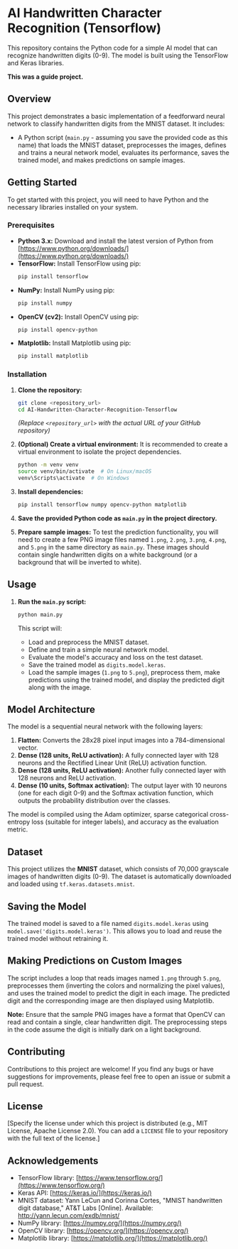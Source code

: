 # AI Handwritten Character Recognition (Tensorflow)

This repository contains the Python code for a simple AI model that can recognize handwritten digits (0-9). The model is built using the TensorFlow and Keras libraries.

**This was a guide project.**

## Overview

This project demonstrates a basic implementation of a feedforward neural network to classify handwritten digits from the MNIST dataset. It includes:

* A Python script (`main.py` - assuming you save the provided code as this name) that loads the MNIST dataset, preprocesses the images, defines and trains a neural network model, evaluates its performance, saves the trained model, and makes predictions on sample images.

## Getting Started

To get started with this project, you will need to have Python and the necessary libraries installed on your system.

### Prerequisites

* **Python 3.x:** Download and install the latest version of Python from [https://www.python.org/downloads/](https://www.python.org/downloads/)
* **TensorFlow:** Install TensorFlow using pip:
    ```bash
    pip install tensorflow
    ```
* **NumPy:** Install NumPy using pip:
    ```bash
    pip install numpy
    ```
* **OpenCV (cv2):** Install OpenCV using pip:
    ```bash
    pip install opencv-python
    ```
* **Matplotlib:** Install Matplotlib using pip:
    ```bash
    pip install matplotlib
    ```

### Installation

1.  **Clone the repository:**
    ```bash
    git clone <repository_url>
    cd AI-Handwritten-Character-Recognition-Tensorflow
    ```
    *(Replace `<repository_url>` with the actual URL of your GitHub repository)*

2.  **(Optional) Create a virtual environment:** It is recommended to create a virtual environment to isolate the project dependencies.
    ```bash
    python -m venv venv
    source venv/bin/activate  # On Linux/macOS
    venv\Scripts\activate  # On Windows
    ```

3.  **Install dependencies:**
    ```bash
    pip install tensorflow numpy opencv-python matplotlib
    ```

4.  **Save the provided Python code as `main.py` in the project directory.**

5.  **Prepare sample images:** To test the prediction functionality, you will need to create a few PNG image files named `1.png`, `2.png`, `3.png`, `4.png`, and `5.png` in the same directory as `main.py`. These images should contain single handwritten digits on a white background (or a background that will be inverted to white).

## Usage

1.  **Run the `main.py` script:**
    ```bash
    python main.py
    ```

    This script will:
    * Load and preprocess the MNIST dataset.
    * Define and train a simple neural network model.
    * Evaluate the model's accuracy and loss on the test dataset.
    * Save the trained model as `digits.model.keras`.
    * Load the sample images (`1.png` to `5.png`), preprocess them, make predictions using the trained model, and display the predicted digit along with the image.

## Model Architecture

The model is a sequential neural network with the following layers:

1.  **Flatten:** Converts the 28x28 pixel input images into a 784-dimensional vector.
2.  **Dense (128 units, ReLU activation):** A fully connected layer with 128 neurons and the Rectified Linear Unit (ReLU) activation function.
3.  **Dense (128 units, ReLU activation):** Another fully connected layer with 128 neurons and ReLU activation.
4.  **Dense (10 units, Softmax activation):** The output layer with 10 neurons (one for each digit 0-9) and the Softmax activation function, which outputs the probability distribution over the classes.

The model is compiled using the Adam optimizer, sparse categorical cross-entropy loss (suitable for integer labels), and accuracy as the evaluation metric.

## Dataset

This project utilizes the **MNIST** dataset, which consists of 70,000 grayscale images of handwritten digits (0-9). The dataset is automatically downloaded and loaded using `tf.keras.datasets.mnist`.

## Saving the Model

The trained model is saved to a file named `digits.model.keras` using `model.save('digits.model.keras')`. This allows you to load and reuse the trained model without retraining it.

## Making Predictions on Custom Images

The script includes a loop that reads images named `1.png` through `5.png`, preprocesses them (inverting the colors and normalizing the pixel values), and uses the trained model to predict the digit in each image. The predicted digit and the corresponding image are then displayed using Matplotlib.

**Note:** Ensure that the sample PNG images have a format that OpenCV can read and contain a single, clear handwritten digit. The preprocessing steps in the code assume the digit is initially dark on a light background.

## Contributing

Contributions to this project are welcome! If you find any bugs or have suggestions for improvements, please feel free to open an issue or submit a pull request.

## License

[Specify the license under which this project is distributed (e.g., MIT License, Apache License 2.0). You can add a `LICENSE` file to your repository with the full text of the license.]

## Acknowledgements

* TensorFlow library: [https://www.tensorflow.org/](https://www.tensorflow.org/)
* Keras API: [https://keras.io/](https://keras.io/)
* MNIST dataset: Yann LeCun and Corinna Cortes, "MNIST handwritten digit database," AT&T Labs [Online]. Available: http://yann.lecun.com/exdb/mnist/
* NumPy library: [https://numpy.org/](https://numpy.org/)
* OpenCV library: [https://opencv.org/](https://opencv.org/)
* Matplotlib library: [https://matplotlib.org/](https://matplotlib.org/)
